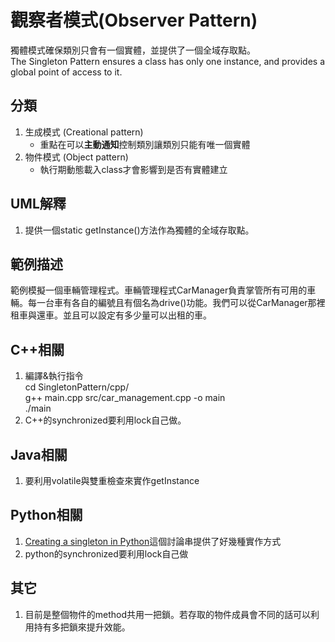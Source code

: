 # 觀察者模式(Observer Pattern)
獨體模式確保類別只會有一個實體，並提供了一個全域存取點。  
The Singleton Pattern ensures a class has only one instance, and provides a global point of access to it.


## 分類
1. 生成模式 (Creational pattern)
   - 重點在可以**主動通知**控制類別讓類別只能有唯一個實體
1. 物件模式 (Object pattern)
   - 執行期動態載入class才會影響到是否有實體建立


## UML解釋
1. 提供一個static getInstance()方法作為獨體的全域存取點。


## 範例描述
範例模擬一個車輛管理程式。車輛管理程式CarManager負責掌管所有可用的車輛。每一台車有各自的編號且有個名為drive()功能。我們可以從CarManager那裡租車與還車。並且可以設定有多少量可以出租的車。


## C++相關
1. 編譯&執行指令  
cd SingletonPattern/cpp/  
g++ main.cpp src/car_management.cpp -o main  
./main
1. C++的synchronized要利用lock自己做。

## Java相關
1. 要利用volatile與雙重檢查來實作getInstance

## Python相關
1. [Creating a singleton in Python](https://stackoverflow.com/questions/6760685/creating-a-singleton-in-python)這個討論串提供了好幾種實作方式
1. python的synchronized要利用lock自己做

## 其它
1. 目前是整個物件的method共用一把鎖。若存取的物件成員會不同的話可以利用持有多把鎖來提升效能。